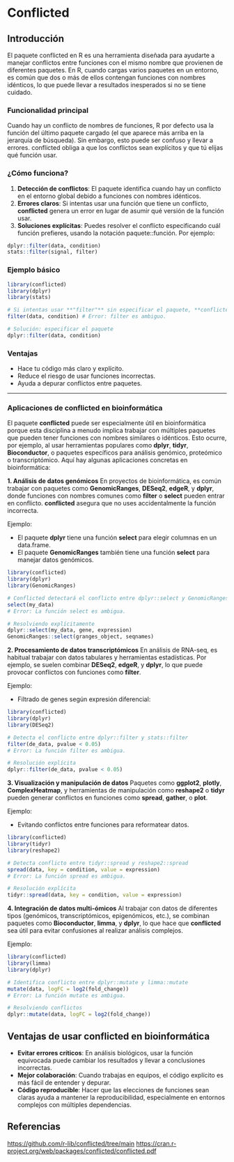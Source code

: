 # Conflicted
## Introducción
El paquete conflicted en R es una herramienta diseñada para ayudarte a manejar conflictos entre funciones con el mismo nombre que provienen de diferentes paquetes. En R, cuando cargas varios paquetes en un entorno, es común que dos o más de ellos contengan funciones con nombres idénticos, lo que puede llevar a resultados inesperados si no se tiene cuidado.

### Funcionalidad principal

Cuando hay un conflicto de nombres de funciones, R por defecto usa la función del último paquete cargado (el que aparece más arriba en la jerarquía de búsqueda). Sin embargo, esto puede ser confuso y llevar a errores. conflicted obliga a que los conflictos sean explícitos y que tú elijas qué función usar.

### ¿Cómo funciona?

1. **Detección de conflictos**: El paquete identifica cuando hay un conflicto en el entorno global debido a funciones con nombres idénticos.
2. **Errores claros**: Si intentas usar una función que tiene un conflicto, **conflicted** genera un error en lugar de asumir qué versión de la función usar.
3. **Soluciones explícitas**: Puedes resolver el conflicto especificando cuál función prefieres, usando la notación paquete::función. Por ejemplo:

```R
dplyr::filter(data, condition)
stats::filter(signal, filter)
````

### Ejemplo básico

```R
library(conflicted)
library(dplyr)
library(stats)

# Si intentas usar **"filter"** sin especificar el paquete, **conflicted** mostrará un error
filter(data, condition) # Error: filter es ambiguo.

# Solución: especificar el paquete
dplyr::filter(data, condition)
```

### Ventajas
- Hace tu código más claro y explícito.
- Reduce el riesgo de usar funciones incorrectas.
- Ayuda a depurar conflictos entre paquetes.

---

### Aplicaciones de conflicted en bioinformática

El paquete **conflicted** puede ser especialmente útil en bioinformática porque esta disciplina a menudo implica trabajar con múltiples paquetes que pueden tener funciones con nombres similares o idénticos. Esto ocurre, por ejemplo, al usar herramientas populares como **dplyr**, **tidyr**, **Bioconductor**, o paquetes específicos para análisis genómico, proteómico o transcriptómico. Aquí hay algunas aplicaciones concretas en bioinformática:

**1. Análisis de datos genómicos**
En proyectos de bioinformática, es común trabajar con paquetes como **GenomicRanges**, **DESeq2**, **edgeR**, y **dplyr**, donde funciones con nombres comunes como **filter** o **select** pueden entrar en conflicto. **conflicted** asegura que no uses accidentalmente la función incorrecta.

Ejemplo:
- El paquete **dplyr** tiene una función **select** para elegir columnas en un data.frame.
- El paquete **GenomicRanges** también tiene una función **select** para manejar datos genómicos.

```R
library(conflicted)
library(dplyr)
library(GenomicRanges)

# Conflicted detectará el conflicto entre dplyr::select y GenomicRanges::select
select(my_data) 
# Error: La función select es ambigua.

# Resolviendo explícitamente
dplyr::select(my_data, gene, expression)
GenomicRanges::select(granges_object, seqnames)
```

**2. Procesamiento de datos transcriptómicos**
En análisis de RNA-seq, es habitual trabajar con datos tabulares y herramientas estadísticas. Por ejemplo, se suelen combinar **DESeq2**, **edgeR**, y **dplyr**, lo que puede provocar conflictos con funciones como **filter**.

Ejemplo:
- Filtrado de genes según expresión diferencial:

```R
library(conflicted)
library(dplyr)
library(DESeq2)

# Detecta el conflicto entre dplyr::filter y stats::filter
filter(de_data, pvalue < 0.05)
# Error: La función filter es ambigua.

# Resolución explícita
dplyr::filter(de_data, pvalue < 0.05)
```

**3. Visualización y manipulación de datos**
Paquetes como **ggplot2**, **plotly**, **ComplexHeatmap**, y herramientas de manipulación como **reshape2** o **tidyr** pueden generar conflictos en funciones como **spread**, **gather**, o **plot**.

Ejemplo:
- Evitando conflictos entre funciones para reformatear datos.

```R
library(conflicted)
library(tidyr)
library(reshape2)

# Detecta conflicto entre tidyr::spread y reshape2::spread
spread(data, key = condition, value = expression)
# Error: La función spread es ambigua.

# Resolución explícita
tidyr::spread(data, key = condition, value = expression)
```

**4. Integración de datos multi-ómicos**
Al trabajar con datos de diferentes tipos (genómicos, transcriptómicos, epigenómicos, etc.), se combinan paquetes como **Bioconductor**, **limma**, y **dplyr**, lo que hace que **conflicted** sea útil para evitar confusiones al realizar análisis complejos.

Ejemplo:

```R
library(conflicted)
library(limma)
library(dplyr)

# Identifica conflicto entre dplyr::mutate y limma::mutate
mutate(data, logFC = log2(fold_change))
# Error: La función mutate es ambigua.

# Resolviendo conflictos
dplyr::mutate(data, logFC = log2(fold_change))
```

## Ventajas de usar conflicted en bioinformática
- **Evitar errores críticos**: En análisis biológicos, usar la función equivocada puede cambiar los resultados y llevar a conclusiones incorrectas.
- **Mejor colaboración**: Cuando trabajas en equipos, el código explícito es más fácil de entender y depurar.
- **Código reproducible**: Hacer que las elecciones de funciones sean claras ayuda a mantener la reproducibilidad, especialmente en entornos complejos con múltiples dependencias.

## Referencias
https://github.com/r-lib/conflicted/tree/main
https://cran.r-project.org/web/packages/conflicted/conflicted.pdf

